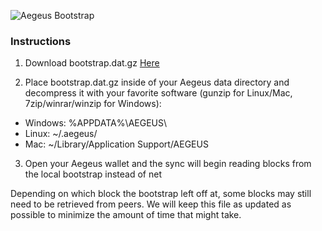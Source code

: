 ![Aegeus Bootstrap](https://ipfs.io/ipfs/QmZnyYCh7TRNgN4wZBFiYPzbptiLCzAZckiV3nC1CRtqcK)

### Instructions

1. Download bootstrap.dat.gz <a href="https://github.com/AegeusCoin/bootstrap/raw/master/bootstrap.dat.gz">Here</a>

2. Place bootstrap.dat.gz inside of your Aegeus data directory and decompress it with your favorite software (gunzip for Linux/Mac, 7zip/winrar/winzip for Windows):
 - Windows: %APPDATA%\AEGEUS\
 - Linux: ~/.aegeus/
 - Mac: ~/Library/Application Support/AEGEUS

3. Open your Aegeus wallet and the sync will begin reading blocks from the local bootstrap instead of net

Depending on which block the bootstrap left off at, some blocks may still need to be retrieved from peers.  We will keep this file as updated as possible to minimize the amount of time that might take.

